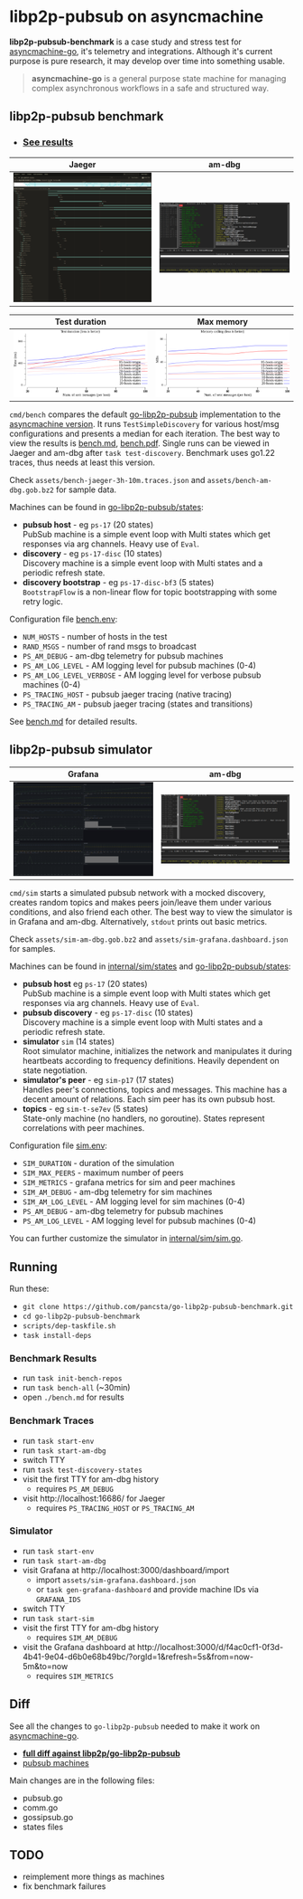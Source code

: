 # libp2p-pubsub on asyncmachine

**libp2p-pubsub-benchmark** is a case study and stress test for [asyncmachine-go](http://github.com/pancsta/asyncmachine-go), it's telemetry and integrations. Although it's current purpose is pure research, it may develop over time into something usable.

> **asyncmachine-go** is a general purpose state machine for managing complex asynchronous workflows in a safe and structured way.

## libp2p-pubsub benchmark

- ### [See results](bench.md)

| Jaeger                                   | am-dbg                                   |
|------------------------------------------|------------------------------------------|
| ![bench jaeger](assets/bench-jaeger.png) | ![bench am-dbg](assets/bench-am-dbg.png) |

| Test duration                                   | Max memory                                                                       |
|------------------------------------------|----------------------------------------------------------------------------------|
| ![Test duration chart](assets/charts/TestSimpleDiscovery/origin-states-time.png) | ![Max memory chart](assets/charts/TestSimpleDiscovery/origin-states-mem-max.png) |


`cmd/bench` compares the default [go-libp2p-pubsub](https://github.com/libp2p/go-libp2p-pubsub) implementation to the [asyncmachine version](https://github.com/pancsta/go-libp2p-pubsub/). It runs `TestSimpleDiscovery` for various host/msg configurations and presents a median for each iteration. The best way to view the results is [bench.md](bench.md), [bench.pdf](assets/bench.pdf?raw=true). Single runs can be viewed in Jaeger and am-dbg after `task test-discovery`. Benchmark uses go1.22 traces, thus needs at least this version.

Check `assets/bench-jaeger-3h-10m.traces.json` and `assets/bench-am-dbg.gob.bz2` for sample data.

Machines can be found in [go-libp2p-pubsub/states](https://github.com/pancsta/go-libp2p-pubsub/tree/psmon-states/states):

- **pubsub host** - eg `ps-17` (20 states)<br />
  PubSub machine is a simple event loop with Multi states which get responses via arg channels. Heavy use of `Eval`.
- **discovery** - eg `ps-17-disc` (10 states)<br />
  Discovery machine is a simple event loop with Multi states and a periodic refresh state.
- **discovery bootstrap** - eg `ps-17-disc-bf3` (5 states)<br />
  `BootstrapFlow` is a non-linear flow for topic bootstrapping with some retry logic.

Configuration file [bench.env](bench.env):

- `NUM_HOSTS` - number of hosts in the test
- `RAND_MSGS` - number of rand msgs to broadcast
- `PS_AM_DEBUG` - am-dbg telemetry for pubsub machines
- `PS_AM_LOG_LEVEL` - AM logging level for pubsub machines (0-4)
- `PS_AM_LOG_LEVEL_VERBOSE` - AM logging level for verbose pubsub machines (0-4)
- `PS_TRACING_HOST` - pubsub jaeger tracing (native tracing)
- `PS_TRACING_AM` - pubsub jaeger tracing (states and transitions)

See [bench.md](bench.md) for detailed results.

## libp2p-pubsub simulator

| Grafana                                | am-dbg                               |
|----------------------------------------|--------------------------------------|
| ![sim grafana](assets/sim-grafana.png) | ![sim am-dbg](assets/sim-am-dbg.png) |


`cmd/sim` starts a simulated pubsub network with a mocked discovery, creates random topics and makes peers join/leave them under various conditions, and also friend each other. The best way to view the simulator is in Grafana and am-dbg. Alternatively, `stdout` prints out basic metrics.

Check `assets/sim-am-dbg.gob.bz2` and `assets/sim-grafana.dashboard.json` for samples.

Machines can be found in [internal/sim/states](internal/sim/states) and [go-libp2p-pubsub/states](https://github.com/pancsta/go-libp2p-pubsub/tree/psmon-states/states):

- **pubsub host** eg `ps-17` (20 states)<br />
  PubSub machine is a simple event loop with Multi states which get responses via arg channels. Heavy use of `Eval`.
- **pubsub discovery** - eg `ps-17-disc` (10 states)<br />
  Discovery machine is a simple event loop with Multi states and a periodic refresh state.
- **simulator** `sim` (14 states)<br />
  Root simulator machine, initializes the network and manipulates it during heartbeats according to frequency definitions. Heavily dependent on state negotiation.
- **simulator's peer** - eg `sim-p17` (17 states)<br />
  Handles peer's connections, topics and messages. This machine has a decent amount of relations. Each sim peer has its own pubsub host.
- **topics** - eg `sim-t-se7ev` (5 states)<br />
  State-only machine (no handlers, no goroutine). States represent correlations with peer machines.

Configuration file [sim.env](sim.env):

- `SIM_DURATION` - duration of the simulation
- `SIM_MAX_PEERS` - maximum number of peers
- `SIM_METRICS` - grafana metrics for sim and peer machines
- `SIM_AM_DEBUG` - am-dbg telemetry for sim machines
- `SIM_AM_LOG_LEVEL` - AM logging level for sim machines (0-4)
- `PS_AM_DEBUG` - am-dbg telemetry for pubsub machines
- `PS_AM_LOG_LEVEL` - AM logging level for pubsub machines (0-4)

You can further customize the simulator in [internal/sim/sim.go](internal/sim/sim.go#L46).

## Running

Run these:

- `git clone https://github.com/pancsta/go-libp2p-pubsub-benchmark.git`
- `cd go-libp2p-pubsub-benchmark`
- `scripts/dep-taskfile.sh`
- `task install-deps`

### Benchmark Results

- run `task init-bench-repos`
- run `task bench-all` (~30min)
- open `./bench.md` for results

### Benchmark Traces

- run `task start-env`
- run `task start-am-dbg`
- switch TTY
- run `task test-discovery-states`
- visit the first TTY for am-dbg history
  - requires `PS_AM_DEBUG`
- visit http://localhost:16686/ for Jaeger
  - requires `PS_TRACING_HOST` or `PS_TRACING_AM`

### Simulator

- run `task start-env`
- run `task start-am-dbg`
- visit Grafana at http://localhost:3000/dashboard/import 
  - import `assets/sim-grafana.dashboard.json`
  - or `task gen-grafana-dashboard` and provide machine IDs via `GRAFANA_IDS`
- switch TTY 
- run `task start-sim`
- visit the first TTY for am-dbg history
  - requires `SIM_AM_DEBUG`
- visit the Grafana dashboard at http://localhost:3000/d/f4ac0cf1-0f3d-4b41-9e04-d6b0e68b49bc/?orgId=1&refresh=5s&from=now-5m&to=now
  - requires `SIM_METRICS`

## Diff

See all the changes to `go-libp2p-pubsub` needed to make it work on [asyncmachine-go]().

- **[full diff against libp2p/go-libp2p-pubsub](https://github.com/libp2p/go-libp2p-pubsub/compare/master...pancsta:go-libp2p-pubsub:psmon-states)**
- [pubsub machines](https://github.com/pancsta/go-libp2p-pubsub/tree/psmon-states/states)

Main changes are in the following files:

- pubsub.go
- comm.go
- gossipsub.go
- states files

## TODO

- reimplement more things as machines
- fix benchmark failures
